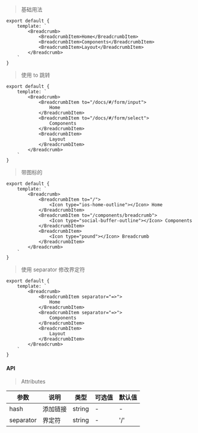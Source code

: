 > 基础用法

    export default {
        template: `
            <Breadcrumb>
                <BreadcrumbItem>Home</BreadcrumbItem>
                <BreadcrumbItem>Components</BreadcrumbItem>
                <BreadcrumbItem>Layout</BreadcrumbItem>
            </Breadcrumb>
        `
    }

> 使用 to 跳转

    export default {
        template: `
            <Breadcrumb>
                <BreadcrumbItem to="/docs/#/form/input">
                    Home
                </BreadcrumbItem>
                <BreadcrumbItem to="/docs/#/form/select">
                    Components
                </BreadcrumbItem>
                <BreadcrumbItem>
                    Layout
                </BreadcrumbItem>
            </Breadcrumb>
        `
    }

> 带图标的

    export default {
        template: `
            <Breadcrumb>
                <BreadcrumbItem to="/">
                    <Icon type="ios-home-outline"></Icon> Home
                </BreadcrumbItem>
                <BreadcrumbItem to="/components/breadcrumb">
                    <Icon type="social-buffer-outline"></Icon> Components
                </BreadcrumbItem>
                <BreadcrumbItem>
                    <Icon type="pound"></Icon> Breadcrumb
                </BreadcrumbItem>
            </Breadcrumb>
        `
    }


> 使用 separator 修改界定符

    export default {
        template: `
            <Breadcrumb>
                <BreadcrumbItem separator="=>">
                    Home
                </BreadcrumbItem>
                <BreadcrumbItem separator="=>">
                    Components
                </BreadcrumbItem>
                <BreadcrumbItem>
                    Layout
                </BreadcrumbItem>
            </Breadcrumb>
        `
    }

#### API

> Attributes

参数 | 说明 | 类型 | 可选值 | 默认值
---|---|---|---|---
hash | 添加链接 | string | - | -
separator | 界定符 | string | - | '/'
